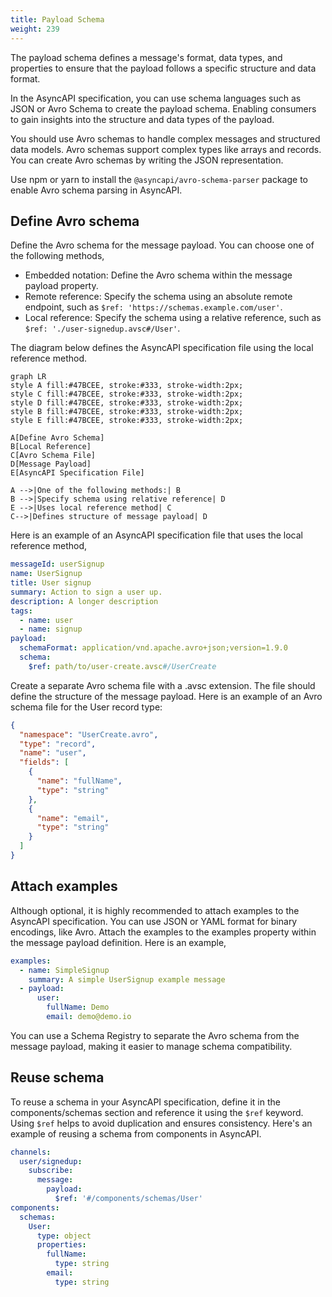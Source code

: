 ```yaml
---
title: Payload Schema
weight: 239
---
```


The payload schema defines a message's format, data types, and properties to ensure that the payload follows a specific structure and data format.

In the AsyncAPI specification, you can use schema languages such as JSON or Avro Schema to create the payload schema. Enabling consumers to gain insights into the structure and data types of the payload.

You should use Avro schemas to handle complex messages and structured data models. Avro schemas support complex types like arrays and records. You can create Avro schemas by writing the JSON representation.

Use npm or yarn to install the `@asyncapi/avro-schema-parser` package to enable Avro schema parsing in AsyncAPI.

## Define Avro schema

Define the Avro schema for the message payload. You can choose one of the following methods,

- Embedded notation: Define the Avro schema within the message payload property.
- Remote reference: Specify the schema using an absolute remote endpoint, such as `$ref: 'https://schemas.example.com/user'`.
- Local reference: Specify the schema using a relative reference, such as `$ref: './user-signedup.avsc#/User'`.

The diagram below defines the AsyncAPI specification file using the local reference method.

```mermaid
graph LR
style A fill:#47BCEE, stroke:#333, stroke-width:2px;
style C fill:#47BCEE, stroke:#333, stroke-width:2px;
style D fill:#47BCEE, stroke:#333, stroke-width:2px;
style B fill:#47BCEE, stroke:#333, stroke-width:2px;
style E fill:#47BCEE, stroke:#333, stroke-width:2px;

A[Define Avro Schema]
B[Local Reference]
C[Avro Schema File]
D[Message Payload]
E[AsyncAPI Specification File]

A -->|One of the following methods:| B
B -->|Specify schema using relative reference| D
E -->|Uses local reference method| C
C-->|Defines structure of message payload| D
```

Here is an example of an AsyncAPI specification file that uses the local reference method,

```yaml
messageId: userSignup
name: UserSignup
title: User signup
summary: Action to sign a user up.
description: A longer description
tags:
  - name: user
  - name: signup
payload:
  schemaFormat: application/vnd.apache.avro+json;version=1.9.0
  schema:
    $ref: path/to/user-create.avsc#/UserCreate
```

Create a separate Avro schema file with a .avsc extension. The file should define the structure of the message payload. Here is an example of an Avro schema file for the User record type:

```json
{
  "namespace": "UserCreate.avro",
  "type": "record",
  "name": "user",
  "fields": [
    {
      "name": "fullName",
      "type": "string"
    },
    {
      "name": "email",
      "type": "string"
    }
  ]
}
```

## Attach examples

Although optional, it is highly recommended to attach examples to the AsyncAPI specification. You can use JSON or YAML format for binary encodings, like Avro. Attach the examples to the examples property within the message payload definition. Here is an example,

```yaml
examples:
  - name: SimpleSignup
    summary: A simple UserSignup example message
  - payload:
      user:
        fullName: Demo
        email: demo@demo.io
```

You can use a Schema Registry to separate the Avro schema from the message payload, making it easier to manage schema compatibility.

## Reuse schema

To reuse a schema in your AsyncAPI specification, define it in the components/schemas section and reference it using the `$ref` keyword. Using `$ref` helps to avoid duplication and ensures consistency. Here's an example of reusing a schema from components in AsyncAPI.

```yaml
channels:
  user/signedup:
    subscribe:
      message:
        payload:
          $ref: '#/components/schemas/User'
components:
  schemas:
    User:
      type: object
      properties:
        fullName:
          type: string
        email:
          type: string
```
